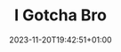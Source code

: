 ---
weight: 999
title: "I Gotcha Bro"
description: ""
icon: "local_pizza"
date: "2023-11-20T19:42:51+01:00"
lastmod: "2023-11-20T19:42:51+01:00"
draft: false
toc: true
---